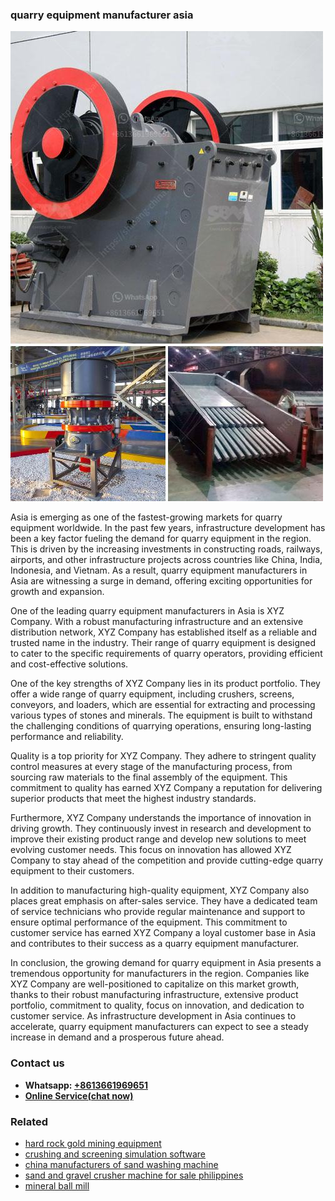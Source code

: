 <h3>quarry equipment manufacturer asia</h3><img src='1708322858.jpg' alt=''><p>Asia is emerging as one of the fastest-growing markets for quarry equipment worldwide. In the past few years, infrastructure development has been a key factor fueling the demand for quarry equipment in the region. This is driven by the increasing investments in constructing roads, railways, airports, and other infrastructure projects across countries like China, India, Indonesia, and Vietnam. As a result, quarry equipment manufacturers in Asia are witnessing a surge in demand, offering exciting opportunities for growth and expansion.</p><p>One of the leading quarry equipment manufacturers in Asia is XYZ Company. With a robust manufacturing infrastructure and an extensive distribution network, XYZ Company has established itself as a reliable and trusted name in the industry. Their range of quarry equipment is designed to cater to the specific requirements of quarry operators, providing efficient and cost-effective solutions.</p><p>One of the key strengths of XYZ Company lies in its product portfolio. They offer a wide range of quarry equipment, including crushers, screens, conveyors, and loaders, which are essential for extracting and processing various types of stones and minerals. The equipment is built to withstand the challenging conditions of quarrying operations, ensuring long-lasting performance and reliability.</p><p>Quality is a top priority for XYZ Company. They adhere to stringent quality control measures at every stage of the manufacturing process, from sourcing raw materials to the final assembly of the equipment. This commitment to quality has earned XYZ Company a reputation for delivering superior products that meet the highest industry standards.</p><p>Furthermore, XYZ Company understands the importance of innovation in driving growth. They continuously invest in research and development to improve their existing product range and develop new solutions to meet evolving customer needs. This focus on innovation has allowed XYZ Company to stay ahead of the competition and provide cutting-edge quarry equipment to their customers.</p><p>In addition to manufacturing high-quality equipment, XYZ Company also places great emphasis on after-sales service. They have a dedicated team of service technicians who provide regular maintenance and support to ensure optimal performance of the equipment. This commitment to customer service has earned XYZ Company a loyal customer base in Asia and contributes to their success as a quarry equipment manufacturer.</p><p>In conclusion, the growing demand for quarry equipment in Asia presents a tremendous opportunity for manufacturers in the region. Companies like XYZ Company are well-positioned to capitalize on this market growth, thanks to their robust manufacturing infrastructure, extensive product portfolio, commitment to quality, focus on innovation, and dedication to customer service. As infrastructure development in Asia continues to accelerate, quarry equipment manufacturers can expect to see a steady increase in demand and a prosperous future ahead.</p><h3>Contact us</h3><ul><li><strong>Whatsapp:&nbsp;<a href="https://wa.me/8613661969651">+8613661969651</a></strong></li><li><a href="https://swt.shibang-china.com/?git&amp;zhl&amp;quarry equipment manufacturer asia"><strong>Online Service(chat now)</strong></a></li></ul><h3>Related</h3><ul><li><a href='hard rock gold mining equipment.md'>hard rock gold mining equipment</a></li><li><a href='crushing and screening simulation software.md'>crushing and screening simulation software</a></li><li><a href='china manufacturers of sand washing machine.md'>china manufacturers of sand washing machine</a></li><li><a href='sand and gravel crusher machine for sale philippines.md'>sand and gravel crusher machine for sale philippines</a></li><li><a href='mineral ball mill.md'>mineral ball mill</a></li></ul>